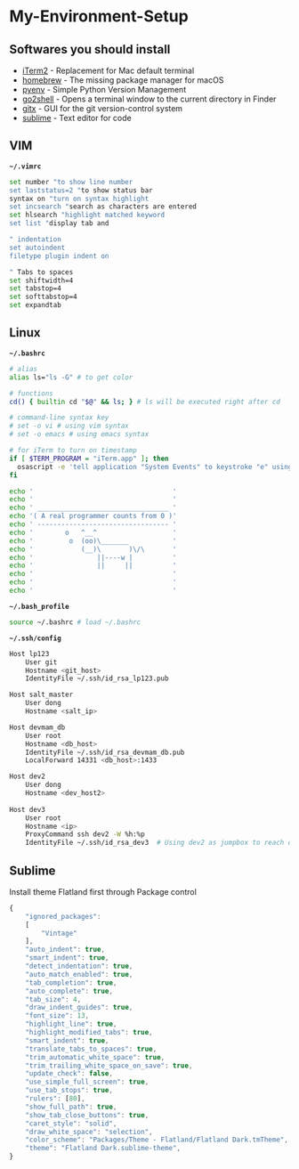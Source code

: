 # My-Environment-Setup

## Softwares you should install

- [iTerm2](https://www.iterm2.com/) - Replacement for Mac default terminal
- [homebrew](https://brew.sh/) - The missing package manager for macOS
- [pyenv](https://github.com/pyenv/pyenv) - Simple Python Version Management
- [go2shell](http://zipzapmac.com/go2shell) - Opens a terminal window to the current directory in Finder
- [gitx](https://rowanj.github.io/gitx/) - GUI for the git version-control system
- [sublime](https://www.sublimetext.com/) - Text editor for code

## VIM

**`~/.vimrc`**

```bash
set number "to show line number
set laststatus=2 "to show status bar
syntax on "turn on syntax highlight
set incsearch "search as characters are entered
set hlsearch "highlight matched keyword
set list "display tab and 

" indentation
set autoindent
filetype plugin indent on

" Tabs to spaces
set shiftwidth=4
set tabstop=4
set softtabstop=4
set expandtab
```

## Linux

**`~/.bashrc`**

```bash
# alias
alias ls="ls -G" # to get color

# functions
cd() { builtin cd "$@" && ls; } # ls will be executed right after cd

# command-line syntax key
# set -o vi # using vim syntax
# set -o emacs # using emacs syntax

# for iTerm to turn on timestamp
if [ $TERM_PROGRAM = "iTerm.app" ]; then
  osascript -e 'tell application "System Events" to keystroke "e" using {command down, shift down}'
fi

echo '                                   '
echo '                                   '
echo ' _________________________________ '
echo '( A real programmer counts from 0 )'
echo ' --------------------------------- '
echo '        o   ^__^                   '
echo '         o  (oo)\_______           '
echo '            (__)\       )\/\       '
echo '                ||----w |          '
echo '                ||     ||          '
echo '                                   '
echo '                                   '
echo '                                   '
```

**`~/.bash_profile`**

```bash
source ~/.bashrc # load ~/.bashrc
```

**`~/.ssh/config`**

```bash
Host lp123
    User git 
    Hostname <git_host>
    IdentityFile ~/.ssh/id_rsa_lp123.pub

Host salt_master
    User dong
    Hostname <salt_ip>

Host devmam_db
    User root
    Hostname <db_host>
    IdentityFile ~/.ssh/id_rsa_devmam_db.pub
    LocalForward 14331 <db_host>:1433

Host dev2
    User dong
    Hostname <dev_host2>
   
Host dev3
    User root
    Hostname <ip>
    ProxyCommand ssh dev2 -W %h:%p
    IdentityFile ~/.ssh/id_rsa_dev3  # Using dev2 as jumpbox to reach dev3 indirectly, the private key here is for dev3
```

## Sublime

Install theme Flatland first through Package control

```javascript
{
    "ignored_packages":
    [
        "Vintage"
    ],
    "auto_indent": true,
    "smart_indent": true,
    "detect_indentation": true,
    "auto_match_enabled": true,
    "tab_completion": true,
    "auto_complete": true,
    "tab_size": 4,
    "draw_indent_guides": true,
    "font_size": 13,
    "highlight_line": true,
    "highlight_modified_tabs": true,
    "smart_indent": true,
    "translate_tabs_to_spaces": true,
    "trim_automatic_white_space": true,
    "trim_trailing_white_space_on_save": true,
    "update_check": false,
    "use_simple_full_screen": true,
    "use_tab_stops": true,
    "rulers": [80],
    "show_full_path": true,
    "show_tab_close_buttons": true,
    "caret_style": "solid",
    "draw_white_space": "selection",
    "color_scheme": "Packages/Theme - Flatland/Flatland Dark.tmTheme",
    "theme": "Flatland Dark.sublime-theme",
}
```
